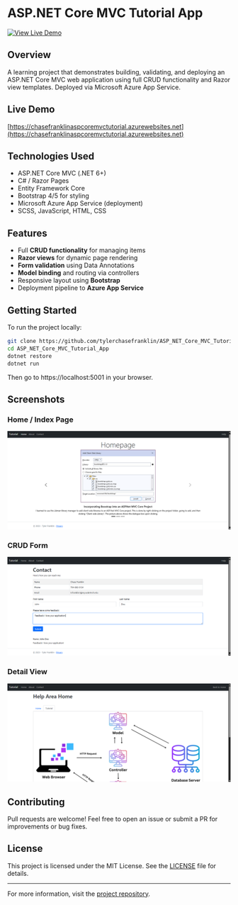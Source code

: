 # ASP.NET Core MVC Tutorial App

[![View Live Demo](https://img.shields.io/badge/LIVE%20DEMO-blue?style=for-the-badge&logo=windows)](https://chasefranklinaspcoremvctutorial.azurewebsites.net/)

## Overview
A learning project that demonstrates building, validating, and deploying an ASP.NET Core MVC web application using full CRUD functionality and Razor view templates. Deployed via Microsoft Azure App Service.

## Live Demo
[https://chasefranklinaspcoremvctutorial.azurewebsites.net](https://chasefranklinaspcoremvctutorial.azurewebsites.net)

## Technologies Used
- ASP.NET Core MVC (.NET 6+)
- C# / Razor Pages
- Entity Framework Core
- Bootstrap 4/5 for styling
- Microsoft Azure App Service (deployment)
- SCSS, JavaScript, HTML, CSS

## Features
- Full **CRUD functionality** for managing items
- **Razor views** for dynamic page rendering
- **Form validation** using Data Annotations
- **Model binding** and routing via controllers
- Responsive layout using **Bootstrap**
- Deployment pipeline to **Azure App Service**

## Getting Started

To run the project locally:

```bash
git clone https://github.com/tylerchasefranklin/ASP_NET_Core_MVC_Tutorial_App.git
cd ASP_NET_Core_MVC_Tutorial_App
dotnet restore
dotnet run
```

Then go to https://localhost:5001 in your browser.

## Screenshots

### Home / Index Page
![Home Page](images/screenshot-home.png)

### CRUD Form
![CRUD Form](images/screenshot-form.png)

### Detail View
![Form Confirmation](images/screenshot-form_confirmation.png)

## Contributing

Pull requests are welcome! Feel free to open an issue or submit a PR for improvements or bug fixes.

## License

This project is licensed under the MIT License. See the [LICENSE](LICENSE) file for details.

---

For more information, visit the [project repository](https://github.com/tylerchasefranklin/ASP_NET_Core_MVC_Tutorial_App).